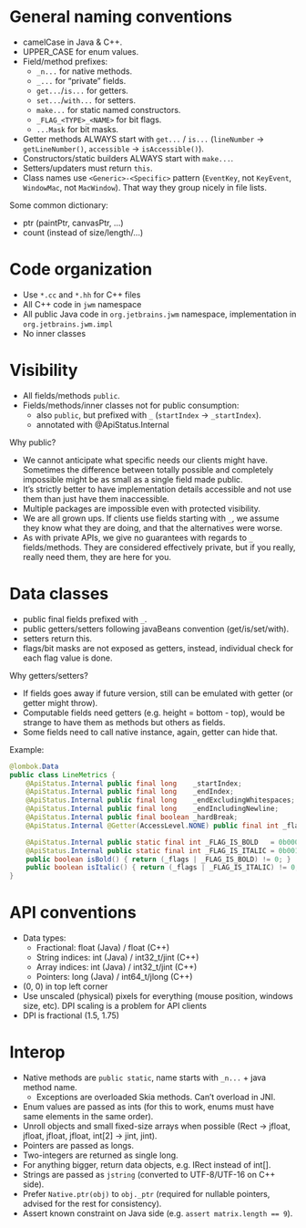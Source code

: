 # General naming conventions

- camelCase in Java & C++.
- UPPER_CASE for enum values.
- Field/method prefixes:
  - `_n...` for native methods.
  - `_...`  for “private” fields.
  - `get...`/`is...` for getters.
  - `set...`/`with...` for setters.
  - `make...` for static named constructors.
  - `_FLAG_<TYPE>_<NAME>` for bit flags.
  - `...Mask` for bit masks.
- Getter methods ALWAYS start with `get...` / `is...` (`lineNumber` -> `getLineNumber()`, `accessible` -> `isAccessible()`).
- Constructors/static builders ALWAYS start with `make...`.
- Setters/updaters must return `this`.
- Class names use `<Generic>-<Specific>` pattern (`EventKey`, not `KeyEvent`, `WindowMac`, not `MacWindow`). That way they group nicely in file lists.

Some common dictionary:

- ptr (paintPtr, canvasPtr, ...)
- count (instead of size/length/...)

# Code organization

- Use `*.cc` and `*.hh` for C++ files
- All C++ code in `jwm` namespace
- All public Java code in `org.jetbrains.jwm` namespace, implementation in `org.jetbrains.jwm.impl`
- No inner classes

# Visibility

- All fields/methods `public`.
- Fields/methods/inner classes not for public consumption:
  - also `public`, but prefixed with `_` (`startIndex` -> `_startIndex`).
  - annotated with @ApiStatus.Internal

Why public?

- We cannot anticipate what specific needs our clients might have. Sometimes the difference between totally possible and completely impossible might be as small as a single field made public.
- It’s strictly better to have implementation details accessible and not use them than just have them inaccessible.
- Multiple packages are impossible even with protected visibility.
- We are all grown ups. If clients use fields starting with `_`, we assume they know what they are doing, and that the alternatives were worse.
- As with private APIs, we give no guarantees with regards to `_` fields/methods. They are considered effectively private, but if you really, really need them, they are here for you.

# Data classes

- public final fields prefixed with `_`.
- public getters/setters following javaBeans convention (get/is/set/with).
- setters return this.
- flags/bit masks are not exposed as getters, instead, individual check for each flag value is done.

Why getters/setters?

- If fields goes away if future version, still can be emulated with getter (or getter might throw).
- Computable fields need getters (e.g. height = bottom - top), would be strange to have them as methods but others as fields.
- Some fields need to call native instance, again, getter can hide that.

Example:

```java
@lombok.Data
public class LineMetrics {
    @ApiStatus.Internal public final long    _startIndex;
    @ApiStatus.Internal public final long    _endIndex;
    @ApiStatus.Internal public final long    _endExcludingWhitespaces;
    @ApiStatus.Internal public final long    _endIncludingNewline;
    @ApiStatus.Internal public final boolean _hardBreak;
    @ApiStatus.Internal @Getter(AccessLevel.NONE) public final int _flags;

    @ApiStatus.Internal public static final int _FLAG_IS_BOLD   = 0b0001;
    @ApiStatus.Internal public static final int _FLAG_IS_ITALIC = 0b0010;
    public boolean isBold() { return (_flags | _FLAG_IS_BOLD) != 0; }
    public boolean isItalic() { return (_flags | _FLAG_IS_ITALIC) != 0; }
}
```

# API conventions

- Data types:
  - Fractional: float (Java) / float (C++)
  - String indices: int (Java) / int32_t/jint (C++)
  - Array indices: int (Java) / int32_t/jint (C++)
  - Pointers: long (Java) / int64_t/jlong (C++)
- (0, 0) in top left corner
- Use unscaled (physical) pixels for everything (mouse position, windows size, etc). DPI scaling is a problem for API clients
- DPI is fractional (1.5, 1.75)

# Interop

- Native methods are `public static`, name starts with `_n...` + java method name.
  - Exceptions are overloaded Skia methods. Can’t overload in JNI.
- Enum values are passed as ints (for this to work, enums must have same elements in the same order).
- Unroll objects and small fixed-size arrays when possible (Rect -> jfloat, jfloat, jfloat, jfloat, int[2] -> jint, jint).
- Pointers are passed as longs.
- Two-integers are returned as single long.
- For anything bigger, return data objects, e.g. IRect instead of int[].
- Strings are passed as `jstring` (converted to UTF-8/UTF-16 on C++ side).
- Prefer `Native.ptr(obj)` to `obj._ptr` (required for nullable pointers, advised for the rest for consistency).
- Assert known constraint on Java side (e.g. `assert matrix.length == 9`).
